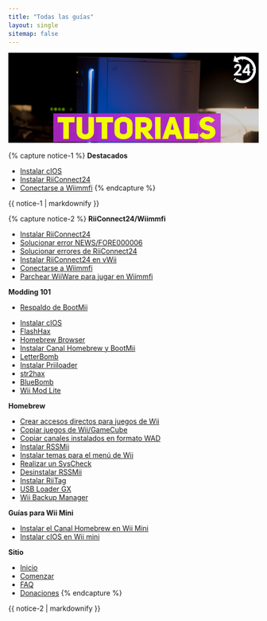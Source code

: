 ```yaml
---
title: "Todas las guías"
layout: single
sitemap: false
---
```


![Tutoriales](/images/WiiTutorials.jpg)

{% capture notice-1 %}
**Destacados**

+ [Instalar cIOS](cios)
+ [Instalar RiiConnect24](riiconnect24)
+ [Conectarse a Wiimmfi](wiimmfi)
{% endcapture %}
<div class="notice--info">{{ notice-1 | markdownify }}</div>

{% capture notice-2 %}
**RiiConnect24/Wiimmfi**
+ [Instalar RiiConnect24](riiconnect24)
+ [Solucionar error NEWS/FORE000006](riiconnect24-batteryfix)
+ [Solucionar errores de RiiConnect24](riiconnect24-troubleshooting)
+ [Instalar RiiConnect24 en vWii](riiconnect24-vwii)
+ [Conectarse a Wiimmfi](wiimmfi)
+ [Parchear WiiWare para jugar en Wiimmfi](wiiwarepatcher)

**Modding 101**
* [Respaldo de BootMii](bootmii)
+ [Instalar cIOS](cios)
+ [FlashHax](flashhax)
+ [Homebrew Browser](hbb)
+ [Instalar Canal Homebrew y BootMii](hbc)
+ [LetterBomb](letterbomb)
+ [Instalar Priiloader](priiloader)
+ [str2hax](str2hax)
+ [BlueBomb](bluebomb)
+ [Wii Mod Lite](wiimodlite)

**Homebrew**
+ [Crear accesos directos para juegos de Wii](wiigsc)
+ [Copiar juegos de Wii/GameCube](dump-games)
+ [Copiar canales instalados en formato WAD](dump-wads)
+ [Instalar RSSMii](rssmii)
+ [Instalar temas para el menú de Wii](themes)
+ [Realizar un SysCheck](syscheck)
+ [Desinstalar RSSMii](rssmii-remove)
+ [Instalar RiiTag](riitag)
+ [USB Loader GX](usbloadergx)
+ [Wii Backup Manager](wiibackupmanager)

**Guías para Wii Mini**
+ [Instalar el Canal Homebrew en Wii Mini](hbc-mini)
+ [Instalar cIOS en Wii mini](cios-mini)


**Sitio**
+ [Inicio](/)
+ [Comenzar](get-started)
+ [FAQ](faq)
+ [Donaciones](donations)
{% endcapture %}
<div class="notice--primary">{{ notice-2 | markdownify }}</div>
